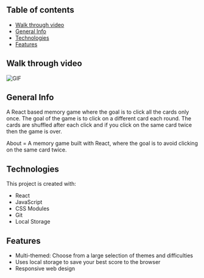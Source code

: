 ## Table of contents
* [Walk through video](#walk-through-video)
* [General Info](#general-info)
* [Technologies](#technologies)
* [Features](#features)

## Walk through video
<img src="" alt="GIF">

## General Info
A React based memory game where the goal is to click all the cards only once.
The goal of the game is to click on a different card each round. 
The cards are shuffled after each click and if you click on the
same card twice then the game is over.

About = A memory game built with React, where the goal is to avoid clicking on the same card twice.


## Technologies
This project is created with:
* React
* JavaScript
* CSS Modules
* Git
* Local Storage

## Features
* Multi-themed: Choose from a large selection of themes and difficulties
* Uses local storage to save your best score to the browser
* Responsive web design
